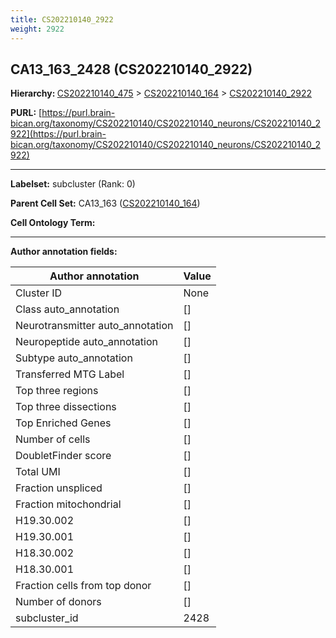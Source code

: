 ```yaml
---
title: CS202210140_2922
weight: 2922
---
```

## CA13_163_2428 (CS202210140_2922)
<b>Hierarchy: </b>
[CS202210140_475](../CS202210140_475) >
[CS202210140_164](../CS202210140_164) >
[CS202210140_2922](../CS202210140_2922)

**PURL:** [https://purl.brain-bican.org/taxonomy/CS202210140/CS202210140_neurons/CS202210140_2922](https://purl.brain-bican.org/taxonomy/CS202210140/CS202210140_neurons/CS202210140_2922)

---


**Labelset:** subcluster (Rank: 0)

**Parent Cell Set:** CA13_163 ([CS202210140_164](../CS202210140_164))



**Cell Ontology Term:** 

[MARKER GENES.]: #


---

[TRANSFERRED ANNOTATIONS.]: #


[AUTHOR ANNOTATION FIELDS.]: #


**Author annotation fields:**

| Author annotation | Value |
|-------------------|-------|
|Cluster ID|None|
|Class auto_annotation|[]|
|Neurotransmitter auto_annotation|[]|
|Neuropeptide auto_annotation|[]|
|Subtype auto_annotation|[]|
|Transferred MTG Label|[]|
|Top three regions|[]|
|Top three dissections|[]|
|Top Enriched Genes|[]|
|Number of cells|[]|
|DoubletFinder score|[]|
|Total UMI|[]|
|Fraction unspliced|[]|
|Fraction mitochondrial|[]|
|H19.30.002|[]|
|H19.30.001|[]|
|H18.30.002|[]|
|H18.30.001|[]|
|Fraction cells from top donor|[]|
|Number of donors|[]|
|subcluster_id|2428|
